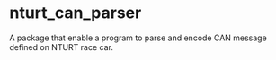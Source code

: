 # nturt_can_parser
A package that enable a program to parse and encode CAN message defined on NTURT race car.
